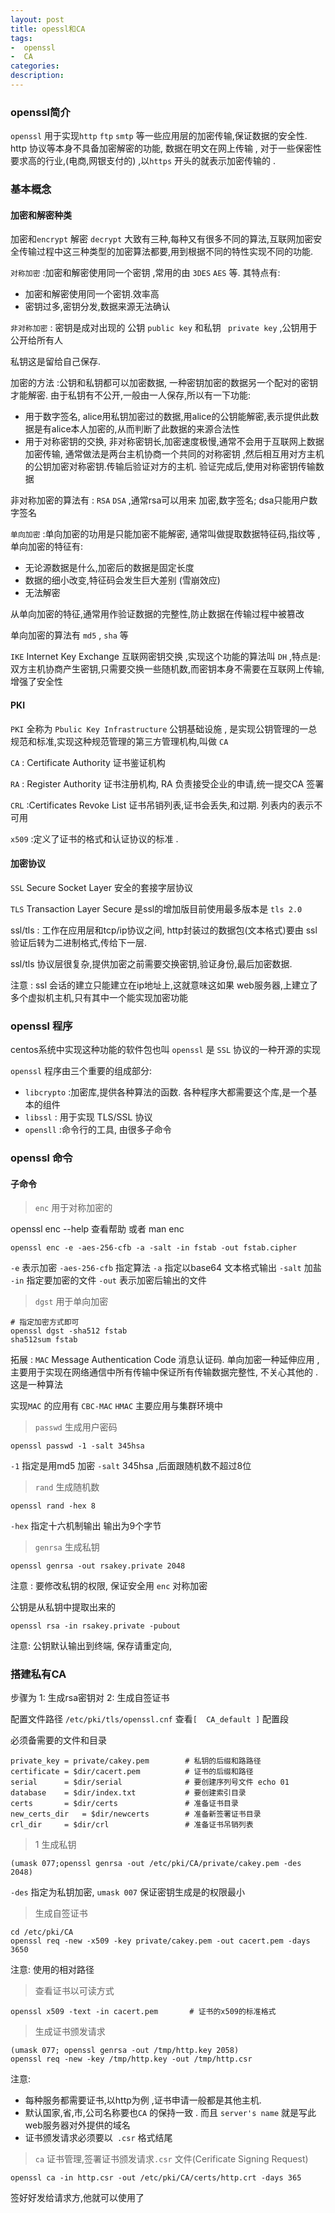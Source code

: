```yaml
---
layout: post
title: opessl和CA
tags: 
-  openssl
-  CA
categories: 
description: 
---
```


### openssl简介

`openssl` 用于实现`http` `ftp` `smtp` 等一些应用层的加密传输,保证数据的安全性. http 协议等本身不具备加密解密的功能,  数据在明文在网上传输 , 对于一些保密性要求高的行业,(电商,网银支付的) ,以`https` 开头的就表示加密传输的 .

<!-- more -->

### 基本概念

#### 加密和解密种类

加密和`encrypt` 解密 `decrypt` 大致有三种,每种又有很多不同的算法,互联网加密安全传输过程中这三种类型的加密算法都要,用到根据不同的特性实现不同的功能.

`对称加密`  :加密和解密使用同一个密钥 ,常用的由 `3DES` `AES` 等. 其特点有:

+ 加密和解密使用同一个密钥.效率高
+ 密钥过多,密钥分发,数据来源无法确认

`非对称加密` : 密钥是成对出现的 公钥 `public key` 和私钥 ` private key` ,公钥用于公开给所有人

私钥这是留给自己保存. 

加密的方法 :公钥和私钥都可以加密数据, 一种密钥加密的数据另一个配对的密钥才能解密. 由于私钥有不公开,一般由一人保存,所以有一下功能:

+ 用于数字签名, alice用私钥加密过的数据,用alice的公钥能解密,表示提供此数据是有alice本人加密的,从而判断了此数据的来源合法性
+ 用于对称密钥的交换, 非对称密钥长,加密速度极慢,通常不会用于互联网上数据加密传输, 通常做法是两台主机协商一个共同的对称密钥 ,然后相互用对方主机的公钥加密对称密钥.传输后验证对方的主机. 验证完成后,使用对称密钥传输数据

非对称加密的算法有 : `RSA`  `DSA`    ,通常rsa可以用来 加密,数字签名; dsa只能用户数字签名

`单向加密` :单向加密的功用是只能加密不能解密, 通常叫做提取数据特征码,指纹等 ,单向加密的特征有:

+ 无论源数据是什么,加密后的数据是固定长度
+ 数据的细小改变,特征码会发生巨大差别 (雪崩效应)
+ 无法解密

从单向加密的特征,通常用作验证数据的完整性,防止数据在传输过程中被篡改

单向加密的算法有 `md5` , `sha` 等 

`IKE`  Internet Key Exchange 互联网密钥交换 ,实现这个功能的算法叫 `DH` ,特点是: 双方主机协商产生密钥,只需要交换一些随机数,而密钥本身不需要在互联网上传输,增强了安全性

#### PKI

`PKI`  全称为 `Pbulic Key Infrastructure`  公钥基础设施 , 是实现公钥管理的一总规范和标准,实现这种规范管理的第三方管理机构,叫做 `CA` 

`CA` : Certificate Authority 证书鉴证机构

`RA` : Register Authority  证书注册机构, RA 负责接受企业的申请,统一提交CA 签署

`CRL` :Certificates Revoke List  证书吊销列表,证书会丢失,和过期. 列表内的表示不可用

`x509` :定义了证书的格式和认证协议的标准 .

#### 加密协议 

`SSL`  Secure Socket  Layer 安全的套接字层协议 

`TLS` Transaction Layer Secure  是ssl的增加版目前使用最多版本是 `tls 2.0` 

ssl/tls : 工作在应用层和tcp/ip协议之间, http封装过的数据包(文本格式)要由 ssl 验证后转为二进制格式,传给下一层.

ssl/tls 协议层很复杂,提供加密之前需要交换密钥,验证身份,最后加密数据.

注意 : ssl 会话的建立只能建立在ip地址上,这就意味这如果 web服务器,上建立了多个虚拟机主机,只有其中一个能实现加密功能

###  openssl 程序

centos系统中实现这种功能的软件包也叫 `openssl` 是 `SSL` 协议的一种开源的实现

`openssl` 程序由三个重要的组成部分:

- `libcrypto` :加密库,提供各种算法的函数. 各种程序大都需要这个库,是一个基本的组件
- `libssl` : 用于实现 TLS/SSL 协议 
- `opensll` :命令行的工具, 由很多子命令

### openssl 命令

#### 子命令

> `enc` 用于对称加密的 

openssl enc --help 查看帮助 或者 man enc  

```shell
openssl enc -e -aes-256-cfb -a -salt -in fstab -out fstab.cipher
```

`-e`  表示加密  `-aes-256-cfb`  指定算法  `-a`  指定以base64 文本格式输出  `-salt`  加盐  `-in`  指定要加密的文件  `-out`  表示加密后输出的文件

> `dgst` 用于单向加密

```shell
# 指定加密方式即可
openssl dgst -sha512 fstab
sha512sum fstab
```

拓展 : `MAC`  Message Authentication Code  消息认证码. 单向加密一种延伸应用 ,主要用于实现在网络通信中所有传输中保证所有传输数据完整性, 不关心其他的 . 这是一种算法

实现`MAC` 的应用有 `CBC-MAC`  `HMAC` 主要应用与集群环境中

> `passwd` 生成用户密码

```shell
openssl passwd -1 -salt 345hsa
```

`-1` 指定是用md5 加密 `-salt`  345hsa  ,后面跟随机数不超过8位

> `rand` 生成随机数

```shell
openssl rand -hex 8        
```

`-hex`  指定十六机制输出  输出为9个字节

> `genrsa` 生成私钥

```shell
openssl genrsa -out rsakey.private 2048
```

注意 : 要修改私钥的权限, 保证安全用 `enc` 对称加密

公钥是从私钥中提取出来的

```shell
openssl rsa -in rsakey.private -pubout   
```

注意: 公钥默认输出到终端, 保存请重定向,

### 搭建私有CA

步骤为 1: 生成rsa密钥对  2: 生成自签证书

配置文件路径 `/etc/pki/tls/openssl.cnf`   查看`[  CA_default ]`  配置段

必须备需要的文件和目录

```shell
private_key = private/cakey.pem        # 私钥的后缀和路路径
certificate = $dir/cacert.pem          # 证书的后缀和路径
serial      = $dir/serial              # 要创建序列号文件 echo 01
database    = $dir/index.txt           # 要创建索引目录
certs       = $dir/certs               # 准备证书目录
new_certs_dir   = $dir/newcerts        # 准备新签署证书目录
crl_dir     = $dir/crl                 # 准备证书吊销列表
```


> 1 生成私钥

```shell
(umask 077;openssl genrsa -out /etc/pki/CA/private/cakey.pem -des 2048)
```

`-des` 指定为私钥加密, `umask 007` 保证密钥生成是的权限最小

> 生成自签证书

```shell
cd /etc/pki/CA
openssl req -new -x509 -key private/cakey.pem -out cacert.pem -days 3650
```

注意: 使用的相对路径

> 查看证书以可读方式

```shell
openssl x509 -text -in cacert.pem       # 证书的x509的标准格式
```

> 生成证书颁发请求

```shell
(umask 077; openssl genrsa -out /tmp/http.key 2058)
openssl req -new -key /tmp/http.key -out /tmp/http.csr
```

注意: 

+ 每种服务都需要证书,以http为例 ,证书申请一般都是其他主机.
+ 默认国家,省,市,公司名称要也`CA` 的保持一致 . 而且 `server's name`  就是写此web服务器对外提供的域名
+ 证书颁发请求必须要以` .csr` 格式结尾

> `ca` 证书管理,签署证书颁发请求`.csr` 文件(Cerificate Signing Request)

```shell
openssl ca -in http.csr -out /etc/pki/CA/certs/http.crt -days 365
```

签好好发给请求方,他就可以使用了


